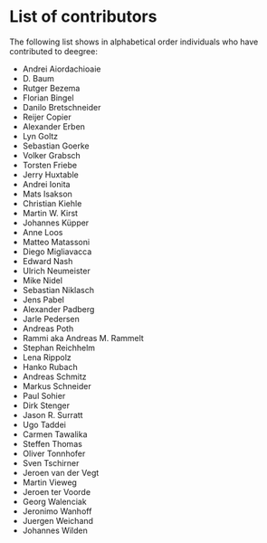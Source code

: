 # List of contributors

The following list shows in alphabetical order individuals who have contributed to deegree:
- Andrei Aiordachioaie
- D. Baum
- Rutger Bezema
- Florian Bingel
- Danilo Bretschneider
- Reijer Copier
- Alexander Erben
- Lyn Goltz
- Sebastian Goerke
- Volker Grabsch
- Torsten Friebe
- Jerry Huxtable
- Andrei Ionita
- Mats Isakson
- Christian Kiehle
- Martin W. Kirst
- Johannes Küpper
- Anne Loos
- Matteo Matassoni
- Diego Migliavacca
- Edward Nash
- Ulrich Neumeister
- Mike Nidel
- Sebastian Niklasch
- Jens Pabel
- Alexander Padberg
- Jarle Pedersen
- Andreas Poth
- Rammi aka Andreas M. Rammelt
- Stephan Reichhelm
- Lena Rippolz
- Hanko Rubach
- Andreas Schmitz
- Markus Schneider
- Paul Sohier
- Dirk Stenger
- Jason R. Surratt
- Ugo Taddei
- Carmen Tawalika
- Steffen Thomas
- Oliver Tonnhofer
- Sven Tschirner
- Jeroen van der Vegt
- Martin Vieweg
- Jeroen ter Voorde
- Georg Walenciak
- Jeronimo Wanhoff
- Juergen Weichand
- Johannes Wilden